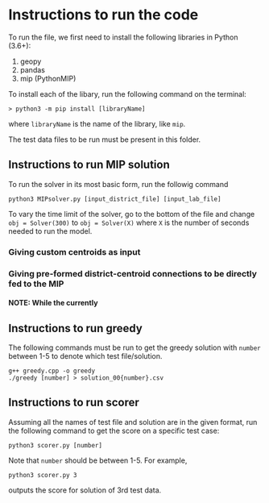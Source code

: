 # Instructions to run the code

To run the file, we first need to install the following libraries in Python (3.6+):

1. geopy
2. pandas
3. mip (PythonMIP)

To install each of the libary, run the following command on the terminal:

```
> python3 -m pip install [libraryName]
```

where `libraryName` is the name of the library, like `mip`.

The test data files to be run must be present in this folder.

## Instructions to run MIP solution

To run the solver in its most basic form, run the followig command
```
python3 MIPsolver.py [input_district_file] [input_lab_file] 
```

To vary the time limit of the solver, go to the bottom of the file and change `obj = Solver(300)` to `obj = Solver(X)` where `X` is the number of seconds needed to run the model.

### Giving custom centroids as input 



### Giving pre-formed district-centroid connections to be directly fed to the MIP

#### NOTE: While the currently 

## Instructions to run greedy

The following commands must be run to get the greedy solution with `number` between 1-5 to denote which test file/solution.
```
g++ greedy.cpp -o greedy
./greedy [number] > solution_00{number}.csv
```

## Instructions to run scorer

Assuming all the names of test file and solution are in the given format, run the following command to get the score on a specific test case:
```
python3 scorer.py [number]
```

Note that `number` should be between 1-5. For example, 
```
python3 scorer.py 3
```
outputs the score for solution of 3rd test data.
